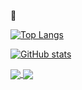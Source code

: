 👋

[![Top Langs](https://github-readme-stats.vercel.app/api/top-langs/?username=Filadelphila&layout=compact)](https://github.com/anuraghazra/github-readme-stats)

[![GitHub stats](https://github-readme-stats.vercel.app/api?username=Filadelphila&count_private=true&show_icons=true)](https://github.com/anuraghazra/github-readme-stats)

<a href="https://github.com/Filadelphila/basic-shell">
  <img align="center" src="https://github-readme-stats.vercel.app/api/pin/?username=filadelphila&repo=basic-shell" />
</a>

<a href="https://github.com/Filadelphila/echidna-os">
  <img align="center" src="https://github-readme-stats.vercel.app/api/pin/?username=filadelphila&repo=echidna-os" />
</a>

<!---
Filadelphila/Filadelphila is a ✨ special ✨ repository because its `README.md` (this file) appears on your GitHub profile.
You can click the Preview link to take a look at your changes.
--->
